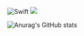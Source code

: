 ![Swift](https://img.shields.io/badge/swift-F54A2A?style=for-the-badge&logo=swift&logoColor=white) <img src="https://img.shields.io/badge/ios-3DDC84?style=flat-square&logo=Android&logoColor=white"/>


![Anurag's GitHub stats](https://github-readme-stats.vercel.app/api?username=Jamminssssss&show_icons=true&theme=radical)
